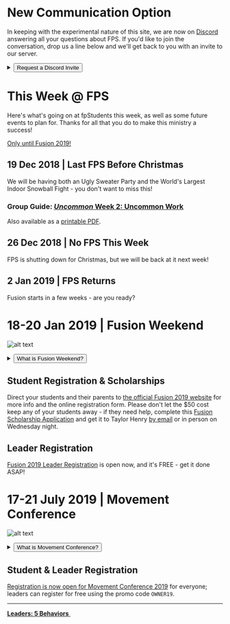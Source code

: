 # New Communication Option  
In keeping with the experimental nature of this site, we are now on [Discord](https://discordapp.com) answering all your questions about FPS. If you'd like to join the conversation, drop us a line below and we'll get back to you with an invite to our server.  

<details>
  <summary><button type="button" class="btn btn-default btn-sm">Request a Discord Invite</button></summary>
  <form name="Discord-Request" netlify>
  	<br>Name: <input type="text" name="Leader"><br><br>
    I lead
    <select name="Grade">
      <option value="6th Grade">6th</option>
      <option value="7th Grade">7th</option>
      <option value="8th Grade">8th</option>
      <option value="9th Grade">9th</option>
      <option value="10th Grade">10th</option>
      <option value="11th Grade">11th</option>
      <option value="12th Grade">12th</option>
    </select>
    Grade
    <select name="Gender">
      <option value="Guys">Guys</option>
      <option value="Gals">Gals</option>
    </select><br><br>
    Send my invite via...<br>
    <input type="radio" name="SendBy" value="Email"> Email: <input type="email" name="Address"><br>
    <input type="radio" name="SendBy" value="Text"> Text Message: <input type="tel" name="Number" pattern="[0-9]{3}-[0-9]{3}-[0-9]{4}"> <i>Format: 123-456-7890</i><br><br>
    <div netlify-recaptcha></div><br>
    <button type="submit">Send Request Now</button>
  </form>
</details>  

# This Week @ FPS  
Here's what's going on at fpStudents this week, as well as some future events to plan for. Thanks for all that you do to make this ministry a success!  

<!-- set class to 'btn-primary' to make it blue & 'btn-danger' to make it red -->
<a class="btn btn-primary btn-block" href="#18-20-jan-2019-fusion-weekend" role="button">Only <b><span id="MyTimer"></span></b> until Fusion 2019!</a>

## 19 Dec 2018 | Last FPS Before Christmas  
We will be having both an Ugly Sweater Party and the World's Largest Indoor Snowball Fight - you don't want to miss this!

### Group Guide: [*Uncommon* Week 2: Uncommon Work](guide.html)  
Also available as a [printable PDF](guide.pdf).  

## 26 Dec 2018 | No FPS This Week  
FPS is shutting down for Christmas, but we will be back at it next week!

## 2 Jan 2019 | FPS Returns  
Fusion starts in a few weeks - are you ready?  

# 18-20 Jan 2019 | Fusion Weekend  
![alt text](https://d16gqslxckkrrx.cloudfront.net/resized/480/images/events/fusion-2019-tall.jpg "Fusion 2019 Logo")
<details>
  <summary><button type="button" class="btn btn-default btn-xs">What is Fusion Weekend?</button></summary>
  <h4>Fusion is an overnight weekend retreat that begins on Friday evening and ends on Sunday afternoon. Leaders and students will stay in a local host home for fellowship, small group time, meals, and some sleep each night. Music, worship, speaker messages, and just-for-fun events are experienced Friday night and throughout the day Saturday. The weekend closes out on Sunday at your local Faith Promise campus.</h4>
</details>  

## Student Registration & Scholarships  
Direct your students and their parents to [the official Fusion 2019 website](http://fpstudents.org/events/fusion-2019) for more info and the online registration form. Please don't let the $50 cost keep any of your students away - if they need help, complete this [Fusion Scholarship Application](scholarship.pdf) and get it to Taylor Henry [by email](mailto:fpsglobal@faithpromise.org) or in person on Wednesday night.  

## Leader Registration  
[Fusion 2019 Leader Registration](https://my.faithpromise.org/portal/get_form.aspx?id=bad6d912-5be3-4035-8018-f97b6930be56) is open now, and it's FREE - get it done ASAP!  

# 17-21 July 2019 | Movement Conference  
![alt text](https://d16gqslxckkrrx.cloudfront.net/resized/480/images/events/movement-conference-2019-tall.jpg "Movement 2019 Logo")
<details>
  <summary><button type="button" class="btn btn-default btn-xs">What is Movement Conference?</button></summary>
  <h4>Movement is a three day conference where students from across the state of Tennessee are encouraged and inspired to join the movement and take it back to their schools and communities. Students will experience incredible worship and music, be inspired by world-class communicators, and have a ton of fun with hundreds of other students. An awakening is coming to our nation, and we believe it will start right here, right now - will you join the Movement?</h4>
</details>  

## Student & Leader Registration
[Registration is now open for Movement Conference 2019](https://movementconf.com/) for everyone; leaders can register for free using the promo code `OWNER19`.

<!--End of Markdown Content-->
<script src="scripts.js"></script>

<!--Bottom Page Nav Buttons-->
<hr>
<a class="btn btn-default btn-sm" href="/leaders" role="button"><b>Leaders: 5 Behaviors</b>&nbsp;<i class="fa fa-arrow-right"></i></a>
